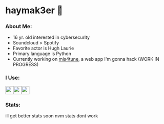 # haymak3er 🐎

### About Me:
 - 16 yr. old interested in cybersecurity
 - Soundcloud > Spotify
 - Favorite actor is Hugh Laurie
 - Primary language is Python
 - Currently working on [mis4tune](https://github.com/haymak3er/mis4tune), a web app I'm gonna hack (WORK IN PROGRESS)

### I Use:
<img src="https://haymak3er.github.io/res/profile/arch.png" width=25 height=25/><img src="https://haymak3er.github.io/res/profile/ubuntu.png" width=25 height=25/><img src="https://haymak3er.github.io/res/profile/windows.png" width=25 height=25/>

### Stats:
[//]: ![](https://github-readme-stats.vercel.app/api?username=haymak3er&theme=github_dark&show_icons=true&hide=contribs,prs)<br>
ill get better stats soon
nvm stats dont work
